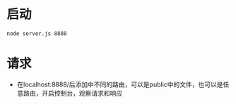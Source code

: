 # 启动
```
node server.js 8888
```

# 请求
* 在localhost:8888/后添加中不同的路由，可以是public中的文件，也可以是任意路由，开启控制台，观察请求和响应
